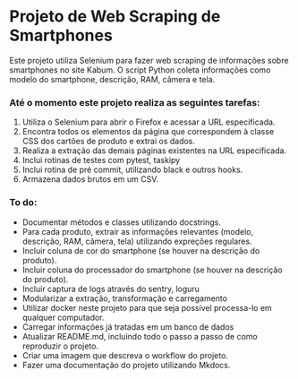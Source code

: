 # Projeto de Web Scraping de Smartphones

Este projeto utiliza Selenium para fazer web scraping de informações sobre smartphones no site Kabum. O script Python coleta informações como modelo do smartphone, descrição, RAM, câmera e tela.

### Até o momento este projeto realiza as seguintes tarefas:

1. Utiliza o Selenium para abrir o Firefox e acessar a URL especificada.
2. Encontra todos os elementos da página que correspondem à classe CSS dos cartões de produto e extrai os dados.
3. Realiza a extração das demais páginas existentes na URL especificada.
4. Inclui rotinas de testes com pytest, taskipy
5. Inclui rotina de pré commit, utilizando black e outros hooks.
6. Armazena dados brutos em um CSV.

### To do:

* Documentar métodos e classes utilizando docstrings.
* Para cada produto, extrair as informações relevantes (modelo, descrição, RAM, câmera, tela) utilizando expreções regulares.
* Incluir coluna de cor do smartphone (se houver na descrição do produto).
* Incluir coluna do processador do smartphone (se houver na descrição do produto).
* Incluir captura de logs através do sentry, loguru
* Modularizar a extração, transformação e carregamento
* Utilizar docker neste projeto para que seja possível processa-lo em qualquer computador.
* Carregar informações já tratadas em um banco de dados
* Atualizar README.md, incluindo todo o passo a passo de como reproduzir o projeto.
* Criar uma imagem que descreva o workflow do projeto.
* Fazer uma documentação do projeto utilizando Mkdocs.
